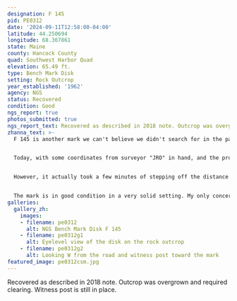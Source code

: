 ```yaml
---
designation: F 145
pid: PE0312
date: '2024-09-11T12:58:00-04:00'
latitude: 44.250694
longitude: 68.367861
state: Maine
county: Hancock County
quad: Southwest Harbor Quad
elevation: 65.49 ft.
type: Bench Mark Disk
setting: Rock Outcrop
year_established: '1962'
agency: NGS
status: Recovered
condition: Good
ngs_report: true
photos_submitted: true
ngs_report_text: Recovered as described in 2018 note. Outcrop was overgrown and required clearing. Witness post is still in place.
zhanna_text: >-
  F 145 is another mark we can't believe we didn't search for in the past. We _may_ have driven by here once and not even attempted a search because of how thickly the area is overgrown, but we're not sure.


  Today, with some coordinates from surveyor "JRO" in hand, and the promise of a witness sign at the site, we decided to give it another try. I spotted the witness sign immediately from the highway, and figured it would be a quick search. The mark was only 6 feet west of the sign, and there are only so many places it could be.


  However, it actually took a few minutes of stepping off the distance and then clearing the accumulated vegetation to uncover the mark! It's hard to believe that in less than 6 years since JRO did his work here, a thick layer of dusty soil, roots, and moss had grown over the mark, completely obscuring it. If the datasheet hadn't listed the distance from the witness post, and if a tiny peak of bare rock sticking out from the vegetation hadn't given me some idea of where to dig, I may not have been successful in finding the mark.


  The mark is in good condition in a very solid setting. My only concern for it is the fast rate at which it becomes overgrown. However, the witness post and associated directions should alleviate this issue, particularly for anyone who needs to use it professionally.
galleries:
  gallery_zh:
    images:
    - filename: pe0312
      alt: NGS Bench Mark Disk F 145 
    - filename: pe0312g1
      alt: Eyelevel view of the disk on the rock outcrop 
    - filename: pe0312g2
      alt: Looking W from the road and witness post toward the mark             
featured_image: pe0312csm.jpg
---
```


Recovered as described in 2018 note. Outcrop was overgrown and required clearing. Witness post is still in place.